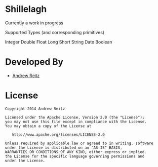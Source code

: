 Shillelagh
==========

Currently a work in progress

Supported Types (and corresponding primitives)

Integer
Double
Float
Long
Short
String
Date
Boolean

Developed By
============

 * [Andrew Reitz](https://github.com/pieces029)

License
=======

    Copyright 2014 Andrew Reitz

    Licensed under the Apache License, Version 2.0 (the "License");
	you may not use this file except in compliance with the License.
	You may obtain a copy of the License at

       http://www.apache.org/licenses/LICENSE-2.0

    Unless required by applicable law or agreed to in writing, software
	under the License is distributed on an "AS IS" BASIS,
	WARRANTIES OR CONDITIONS OF ANY KIND, either express or implied.
	the License for the specific language governing permissions and
	under the License.

